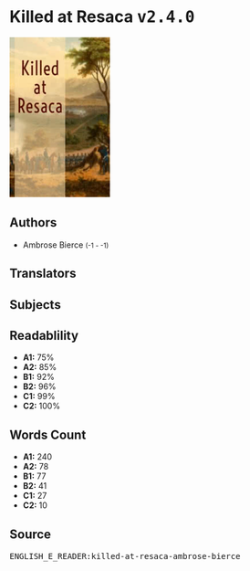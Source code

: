 # Killed at Resaca <kbd>v2.4.0</kbd>

![](./cover.medium.jpg "")

## Authors


 - Ambrose Bierce <small>(-1 - -1)</small>

## Translators



## Subjects



## Readablility


 - **A1:** 75%
 - **A2:** 85%
 - **B1:** 92%
 - **B2:** 96%
 - **C1:** 99%
 - **C2:** 100%

## Words Count


 - **A1:** 240
 - **A2:** 78
 - **B1:** 77
 - **B2:** 41
 - **C1:** 27
 - **C2:** 10

## Source


<kbd>ENGLISH_E_READER:killed-at-resaca-ambrose-bierce</kbd>
